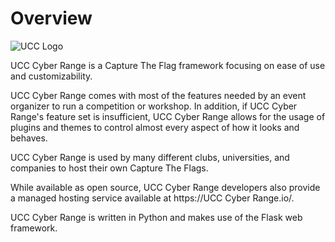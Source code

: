 # Overview
![UCC Logo](https://learn.ug-cert.ug/pluginfile.php/1/core_admin/logocompact/300x300/1727683148/ucc-logo.png)


UCC Cyber Range is a Capture The Flag framework focusing on ease of use and customizability.

UCC Cyber Range comes with most of the features needed by an event organizer to run a competition or workshop. In addition, if UCC Cyber Range's feature set is insufficient, UCC Cyber Range allows for the usage of plugins and themes to control almost every aspect of how it looks and behaves.

UCC Cyber Range is used by many different clubs, universities, and companies to host their own Capture The Flags.

While available as open source, UCC Cyber Range developers also provide a managed hosting service available at https://UCC Cyber Range.io/.

UCC Cyber Range is written in Python and makes use of the Flask web framework.